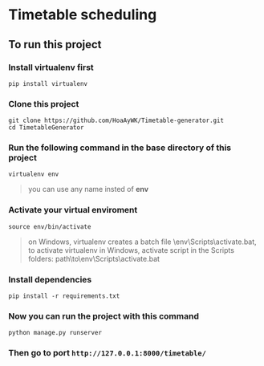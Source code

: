 # Timetable scheduling
## To run this project
### Install **virtualenv** first
    pip install virtualenv
### Clone this project
    git clone https://github.com/HoaAyWK/Timetable-generator.git
    cd TimetableGenerator
### Run the following command in the base directory of this project
    virtualenv env
>you can use any name insted of **env**
### Activate your virtual enviroment
    source env/bin/activate
>on Windows, virtualenv creates a batch file \env\Scripts\activate.bat, to activate virtualenv in Windows, activate script in the Scripts folders: path\to\env\Scripts\activate.bat
### Install dependencies 
    pip install -r requirements.txt
### Now you can run the project with this command
    python manage.py runserver
### Then go to port `http://127.0.0.1:8000/timetable/`
 
